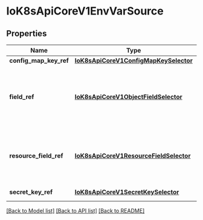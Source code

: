 # IoK8sApiCoreV1EnvVarSource

## Properties
Name | Type | Description | Notes
------------ | ------------- | ------------- | -------------
**config_map_key_ref** | [**IoK8sApiCoreV1ConfigMapKeySelector**](IoK8sApiCoreV1ConfigMapKeySelector.md) | Selects a key of a ConfigMap. | [optional] 
**field_ref** | [**IoK8sApiCoreV1ObjectFieldSelector**](IoK8sApiCoreV1ObjectFieldSelector.md) | Selects a field of the pod: supports metadata.name, metadata.namespace, metadata.labels, metadata.annotations, openapispec.nodeName, openapispec.serviceAccountName, status.hostIP, status.podIP. | [optional] 
**resource_field_ref** | [**IoK8sApiCoreV1ResourceFieldSelector**](IoK8sApiCoreV1ResourceFieldSelector.md) | Selects a resource of the container: only resources limits and requests (limits.cpu, limits.memory, limits.ephemeral-storage, requests.cpu, requests.memory and requests.ephemeral-storage) are currently supported. | [optional] 
**secret_key_ref** | [**IoK8sApiCoreV1SecretKeySelector**](IoK8sApiCoreV1SecretKeySelector.md) | Selects a key of a secret in the pod&#39;s namespace | [optional] 

[[Back to Model list]](../README.md#documentation-for-models) [[Back to API list]](../README.md#documentation-for-api-endpoints) [[Back to README]](../README.md)


